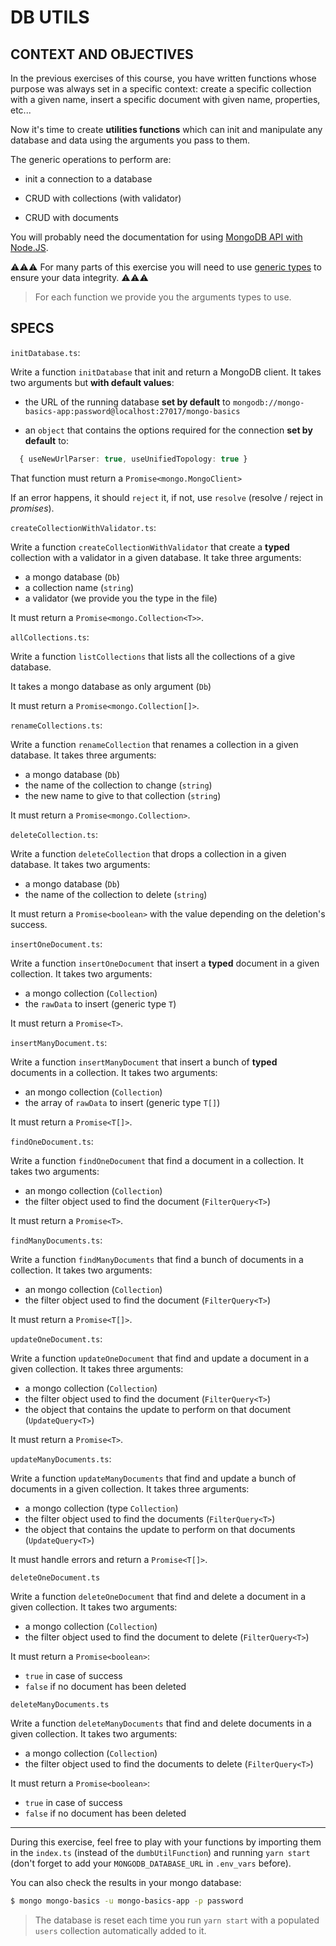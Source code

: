  <!-- FAIL  tests/db-utils.test.ts (38.215 s)
  DB utils
    #initDatabase
      ✕ Should return a promise of a mongo client (20251 ms)
      ✓ Should handle errors (370 ms)
    #createCollectionWithValidator
      ✕ Should create a collection including a validator (329 ms)
      ✕ Should return a promise of a mongo collection (412 ms)
      ✕ Should use generic types (369 ms)
    #allCollections
      ✕ Should return all the collections of a given database (518 ms)
      ✕ Should return a promise (479 ms)
    #renameCollection
      ✕ Should rename properly the collection in the given database (328 ms)
      ✕ Should return a promise of a mongo collection (359 ms)
    #deleteCollection
      ✕ Should delete the collection in the given database (819 ms)
      ✕ Should return a promise (363 ms)
      ✕ Should return true when a collection is deleted (323 ms)
    #insertOneDocument
      ✕ Should insert the document in the given collection (470 ms)
      ✕ Should return a promise of the inserted document (539 ms)
      ✕ Should use generic types (421 ms)
    #insertManyDocuments
      ✕ Should insert the bunch of documents in the given collection (378 ms)
      ✕ Should return a promise of the inserted documents (321 ms)
      ✕ Should use generic types (330 ms)
    #findOneDocument
      ✕ Should retrieve a document in the database (369 ms)
      ✕ Should return a promise (330 ms)
    #findManyDocuments
      ✕ Should retrieve a bunch of documents in the database (329 ms)
      ✕ Should return a promise (331 ms)
    #updateOneDocument
      ✕ Should update the document in the given collection (479 ms)
      ✕ Should return a promise of the updated document (331 ms)
      ✕ Should use generic types (380 ms)
    #updateManyDocuments
      ✕ Should update the bunch of documents in the given collection (347 ms)
      ✕ Should return a promise of an array of the updated documents (391 ms)
      ✕ Should use generic types (361 ms)
    #deleteOneDocument
      ✕ Should delete the document in the given collection (430 ms)
      ✕ Should return true in case of success (249 ms)
      ✕ Should return false if no document has been deleted (411 ms)
      ✕ Should return a promise (368 ms)
      ✕ Should use generic types (261 ms)
    #deleteManyDocuments
      ✕ Should delete the documents in the given collection (469 ms)
      ✕ Should return true in case of success (290 ms)
      ✕ Should return false if no document has been deleted (368 ms)
      ✕ Should return a promise (291 ms)
      ✕ Should use generic types (289 ms) -->

# DB UTILS

## CONTEXT AND OBJECTIVES

In the previous exercises of this course, you have written functions whose purpose was always set in a specific context: create a specific collection with a given name, insert a specific document with given name, properties, etc...

Now it's time to create **utilities functions** which can init and manipulate any database and data using the arguments you pass to them.

The generic operations to perform are:

- init a connection to a database

- CRUD with collections (with validator)

- CRUD with documents

You will probably need the documentation for using [MongoDB API with Node.JS](http://mongodb.github.io/node-mongodb-native/3.5/api/).

⚠️⚠️⚠️ For many parts of this exercise you will need to use [generic types](https://www.typescriptlang.org/docs/handbook/generics.html) to ensure your data integrity. ⚠️⚠️⚠️

> For each function we provide you the arguments types to use.

## SPECS

`initDatabase.ts`:

Write a function `initDatabase` that init and return a MongoDB client. It takes two arguments but **with default values**:

- the URL of the running database **set by default** to `mongodb://mongo-basics-app:password@localhost:27017/mongo-basics`

- an `object` that contains the options required for the connection **set by default** to:

```typescript
  { useNewUrlParser: true, useUnifiedTopology: true }
```

That function must return a `Promise<mongo.MongoClient>`

If an error happens, it should `reject` it, if not, use `resolve` (resolve / reject in _promises_).

`createCollectionWithValidator.ts`:

Write a function `createCollectionWithValidator` that create a **typed** collection with a validator in a given database. It take three arguments:

- a mongo database (`Db`)
- a collection name (`string`)
- a validator (we provide you the type in the file)

It must return a `Promise<mongo.Collection<T>>`.

`allCollections.ts`:

Write a function `listCollections` that lists all the collections of a give database.

It takes a mongo database as only argument (`Db`)

It must return a `Promise<mongo.Collection[]>`.

`renameCollections.ts`:

Write a function `renameCollection` that renames a collection in a given database. It takes three arguments:

- a mongo database (`Db`)
- the name of the collection to change (`string`)
- the new name to give to that collection (`string`)

It must return a `Promise<mongo.Collection>`.

`deleteCollection.ts`:

Write a function `deleteCollection` that drops a collection in a given database. It takes two arguments:

- a mongo database (`Db`)
- the name of the collection to delete (`string`)

It must return a `Promise<boolean>` with the value depending on the deletion's success.

`insertOneDocument.ts`:

Write a function `insertOneDocument` that insert a **typed** document in a given collection. It takes two arguments:

- a mongo collection (`Collection`)
- the `rawData` to insert (generic type `T`)

It must return a `Promise<T>`.

`insertManyDocument.ts`:

Write a function `insertManyDocument` that insert a bunch of **typed** documents in a collection. It takes two arguments:

- an mongo collection (`Collection`)
- the array of `rawData` to insert (generic type `T[]`)

It must return a `Promise<T[]>`.

`findOneDocument.ts`:

Write a function `findOneDocument` that find a document in a collection. It takes two arguments:

- an mongo collection (`Collection`)
- the filter object used to find the document (`FilterQuery<T>`)

It must return a `Promise<T>`.

`findManyDocuments.ts`:

Write a function `findManyDocuments` that find a bunch of documents in a collection. It takes two arguments:

- an mongo collection (`Collection`)
- the filter object used to find the document (`FilterQuery<T>`)

It must return a `Promise<T[]>`.

`updateOneDocument.ts`:

Write a function `updateOneDocument` that find and update a document in a given collection. It takes three arguments:

- a mongo collection (`Collection`)
- the filter object used to find the document (`FilterQuery<T>`)
- the object that contains the update to perform on that document (`UpdateQuery<T>`)

It must return a `Promise<T>`.

`updateManyDocuments.ts`:

Write a function `updateManyDocuments` that find and update a bunch of documents in a given collection. It takes three arguments:

- a mongo collection (type `Collection`)
- the filter object used to find the documents (`FilterQuery<T>`)
- the object that contains the update to perform on that documents (`UpdateQuery<T>`)

It must handle errors and return a `Promise<T[]>`.

`deleteOneDocument.ts`

Write a function `deleteOneDocument` that find and delete a document in a given collection. It takes two arguments:

- a mongo collection (`Collection`)
- the filter object used to find the document to delete (`FilterQuery<T>`)

It must return a `Promise<boolean>`:

- `true` in case of success
- `false` if no document has been deleted

`deleteManyDocuments.ts`

Write a function `deleteManyDocuments` that find and delete documents in a given collection. It takes two arguments:

- a mongo collection (`Collection`)
- the filter object used to find the documents to delete (`FilterQuery<T>`)

It must return a `Promise<boolean>`:

- `true` in case of success
- `false` if no document has been deleted

---

During this exercise, feel free to play with your functions by importing them in the `index.ts` (instead of the `dumbUtilFunction`) and running `yarn start` (don't forget to add your `MONGODB_DATABASE_URL` in `.env_vars` before).

You can also check the results in your mongo database:

```bash
$ mongo mongo-basics -u mongo-basics-app -p password
```

> The database is reset each time you run `yarn start` with a populated `users` collection automatically added to it.
